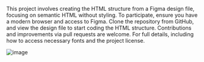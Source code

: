 This project involves creating the HTML structure from a Figma design file, focusing on semantic HTML without styling. 
To participate, ensure you have a modern browser and access to Figma. Clone the repository from GitHub, and view the design 
file to start coding the HTML structure. Contributions and improvements via pull requests are welcome. For full details, 
including how to access necessary fonts and the project license.

![image](https://github.com/user-attachments/assets/10d524f9-5238-40af-a1ed-016a1cb39336)
